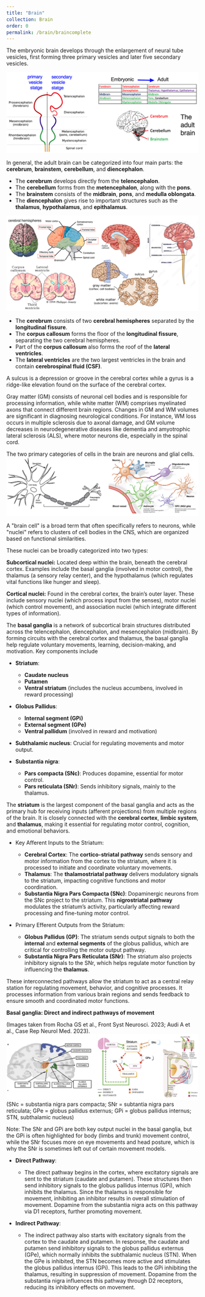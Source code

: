 ```yaml
---
title: "Brain"
collection: Brain
order: 0
permalink: /brain/braincomplete
---
```

The embryonic brain develops through the enlargement of neural tube vesicles, first forming three primary vesicles and later five secondary vesicles.

![Brain](/images/Brain_1.png)  

In general, the adult brain can be categorized into four main parts: the **cerebrum**, **brainstem**, **cerebellum**, and **diencephalon**.

- The **cerebrum** develops directly from the **telencephalon**.
- The **cerebellum** forms from the **metencephalon**, along with the **pons**.
- The **brainstem** consists of the **midbrain**, **pons**, and **medulla oblongata**.
- The **diencephalon** gives rise to important structures such as the **thalamus**, **hypothalamus**, and **epithalamus**.

![Brain](/images/Brain_2.png)  

- The **cerebrum** consists of two **cerebral hemispheres** separated by the **longitudinal fissure**.
- The **corpus callosum** forms the floor of the **longitudinal fissure**, separating the two cerebral hemispheres.
- Part of the **corpus callosum** also forms the roof of the **lateral ventricles**.
- The **lateral ventricles** are the two largest ventricles in the brain and contain **cerebrospinal fluid (CSF)**.  

A sulcus is a depression or groove in the cerebral cortex while a gyrus is a ridge-like elevation found on the surface of the cerebral cortex.

Gray matter (GM) consists of neuronal cell bodies and is responsible for processing information, while white matter (WM) comprises myelinated axons that connect different brain regions. Changes in GM and WM volumes are significant in diagnosing neurological conditions. For instance, WM loss occurs in multiple sclerosis due to axonal damage, and GM volume decreases in neurodegenerative diseases like dementia and amyotrophic lateral sclerosis (ALS), where motor neurons die, especially in the spinal cord.

The two primary categories of cells in the brain are neurons and glial cells.  
![Neuron](/images/Neuron.png) 

A "brain cell" is a broad term that often specifically refers to neurons, while "nuclei" refers to clusters of cell bodies in the CNS, which are organized based on functional similarities.  

These nuclei can be broadly categorized into two types:

**Subcortical nuclei:** Located deep within the brain, beneath the cerebral cortex. Examples include the basal ganglia (involved in motor control), the thalamus (a sensory relay center), and the hypothalamus (which regulates vital functions like hunger and sleep).
  
**Cortical nuclei:** Found in the cerebral cortex, the brain’s outer layer. These include sensory nuclei (which process input from the senses), motor nuclei (which control movement), and association nuclei (which integrate different types of information).

The **basal ganglia** is a network of subcortical brain structures distributed across the telencephalon, diencephalon, and mesencephalon (midbrain). By forming circuits with the cerebral cortex and thalamus, the basal ganglia help regulate voluntary movements, learning, decision-making, and motivation. Key components include  

- **Striatum**: 
  - **Caudate nucleus** 
  - **Putamen**
  - **Ventral striatum** (includes the nucleus accumbens, involved in reward processing)
  
- **Globus Pallidus**:
  - **Internal segment (GPi)**
  - **External segment (GPe)**
  - **Ventral pallidum** (involved in reward and motivation)

- **Subthalamic nucleus**: Crucial for regulating movements and motor output.

- **Substantia nigra**:
  - **Pars compacta (SNc)**: Produces dopamine, essential for motor control.
  - **Pars reticulata (SNr)**: Sends inhibitory signals, mainly to the thalamus.

The **striatum** is the largest component of the basal ganglia and acts as the primary hub for receiving inputs (afferent projections) from multiple regions of the brain. It is closely connected with the **cerebral cortex**, **limbic system**, and **thalamus**, making it essential for regulating motor control, cognition, and emotional behaviors.

- Key Afferent Inputs to the Striatum:
    - **Cerebral Cortex**: The **cortico-striatal pathway** sends sensory and motor information from the cortex to the striatum, where it is processed to initiate and coordinate voluntary movements.
    - **Thalamus**: The **thalamostriatal pathway** delivers modulatory signals to the striatum, impacting cognitive functions and motor coordination.
    - **Substantia Nigra Pars Compacta (SNc)**: Dopaminergic neurons from the SNc project to the striatum. This **nigrostriatal pathway** modulates the striatum’s activity, particularly affecting reward processing and fine-tuning motor control.

- Primary Efferent Outputs from the Striatum:
    - **Globus Pallidus (GP)**: The striatum sends output signals to both the **internal** and **external segments** of the globus pallidus, which are critical for controlling the motor output pathway.
    - **Substantia Nigra Pars Reticulata (SNr)**: The striatum also projects inhibitory signals to the SNr, which helps regulate motor function by influencing the **thalamus**.

These interconnected pathways allow the striatum to act as a central relay station for regulating movement, behavior, and cognitive processes. It processes information from various brain regions and sends feedback to ensure smooth and coordinated motor functions.

**Basal ganglia: Direct and indirect pathways of movement**  

(Images taken from Rocha GS et al., Front Syst Neurosci. 2023;  Audi A et al., Case Rep Neurol Med. 2023).
![Basal ganglia](/images/Basalganglia.png) 
(SNc = substantia nigra pars compacta; SNr = subtantia nigra pars reticulata; GPe = globus pallidus externus; GPi = globus pallidus internus; STN, subthalamic nucleus)  

Note: The SNr and GPi are both key output nuclei in the basal ganglia, but the GPi is often highlighted for body (limbs and trunk) movement control, while the SNr focuses more on eye movements and head posture, which is why the SNr is sometimes left out of certain movement models.  

- **Direct Pathway**: 
  - The direct pathway begins in the cortex, where excitatory signals are sent to the striatum (caudate and putamen). These structures then send inhibitory signals to the globus pallidus internus (GPi), which inhibits the thalamus. Since the thalamus is responsible for movement, inhibiting an inhibitor results in overall stimulation of movement. Dopamine from the substantia nigra acts on this pathway via D1 receptors, further promoting movement.

- **Indirect Pathway**: 
  - The indirect pathway also starts with excitatory signals from the cortex to the caudate and putamen. In response, the caudate and putamen send inhibitory signals to the globus pallidus externus (GPe), which normally inhibits the subthalamic nucleus (STN). When the GPe is inhibited, the STN becomes more active and stimulates the globus pallidus internus (GPi). This leads to the GPi inhibiting the thalamus, resulting in suppression of movement. Dopamine from the substantia nigra influences this pathway through D2 receptors, reducing its inhibitory effects on movement. 


